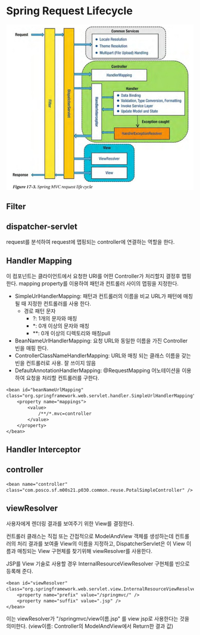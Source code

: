 # Spring Request Lifecycle
![Spring Request Lifecycle](../img/springFW/spring-request-lifecycle.jpg)

## Filter

## dispatcher-servlet
request를 분석하여 request에 맵핑되는 controller에 연결하는 역할을 한다. 

## Handler Mapping
이 컴포넌트는 클라이언트에서 요청한 URI를 어떤 Controller가 처리할지 결정후 맵핑한다. 
mapping property를 이용하여 패턴과 컨트롤러 사이의 맵핑을 지정한다. 

- SimpleUrlHandlerMapping: 패턴과 컨트롤러의 이름을 비교 URL가 패턴에 매칭될 때 지정한 컨트롤러를 사용 한다.
    - 경로 패턴 문자
        - ?: 1개의 문자와 매칭
        - *: 0개 이상의 문자와 매칭
        - **: 0개 이상의 디렉토리와 매칭pull
- BeanNameUrlHandlerMapping: 요청 URL와 동일한 이름을 가진 Controller 빈을 매핑 한다.
- ControllerClassNameHandlerMapping: URL와 매칭 되는 클래스 이름을 갖는 빈을 컨트롤러로 사용. 잘 쓰이지 않음
- DefaultAnnotationHandlerMapping: @RequestMapping 어노테이션을 이용하여 요청을 처리할 컨트롤러를 구한다.
~~~
<bean id="beanNameUrlMapping" class="org.springframework.web.servlet.handler.SimpleUrlHandlerMapping">
    <property name="mappings">
        <value>
            /**/*.mvc=controller
        </value>
    </property>
</bean>
~~~

## Handler Interceptor


## controller
~~~
<bean name="controller" class="com.posco.sf.m00s21.p030.common.reuse.PotalSimpleController" />
~~~

## viewResolver
사용자에게 렌더링 결과를 보여주기 위한 View를 결정한다.

컨트롤러 클래스는 직접 또는 간접적으로 ModelAndView 객체를 생성하는데 
컨트롤러의 처리 결과를 보여줄 View의 이름을 지정하고, 
DispatcherServlet은 이 View 이름과 매칭되는 View 구현체를 찾기위해 viewResolver를 사용한다. 

JSP를 View 기술로 사용할 경우 InternalResourceViewResolver 구현체를 빈으로 등록해 준다.

~~~
<bean id="viewResolver" class="org.springframework.web.servlet.view.InternalResourceViewResolver">
    <property name="prefix" value="/springmvc/" />
    <property name="suffix" value=".jsp" />
</bean>  
~~~

이는 viewResolver가 "/springmvc/view이름.jsp" 를 view jsp로 사용한다는 것을 의미한다.
(view이름: Controller의 ModelAndView에서 Return한 결과 값)

